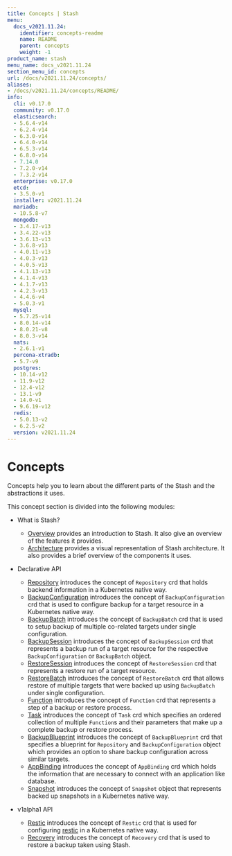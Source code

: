 ```yaml
---
title: Concepts | Stash
menu:
  docs_v2021.11.24:
    identifier: concepts-readme
    name: README
    parent: concepts
    weight: -1
product_name: stash
menu_name: docs_v2021.11.24
section_menu_id: concepts
url: /docs/v2021.11.24/concepts/
aliases:
- /docs/v2021.11.24/concepts/README/
info:
  cli: v0.17.0
  community: v0.17.0
  elasticsearch:
  - 5.6.4-v14
  - 6.2.4-v14
  - 6.3.0-v14
  - 6.4.0-v14
  - 6.5.3-v14
  - 6.8.0-v14
  - 7.14.0
  - 7.2.0-v14
  - 7.3.2-v14
  enterprise: v0.17.0
  etcd:
  - 3.5.0-v1
  installer: v2021.11.24
  mariadb:
  - 10.5.8-v7
  mongodb:
  - 3.4.17-v13
  - 3.4.22-v13
  - 3.6.13-v13
  - 3.6.8-v13
  - 4.0.11-v13
  - 4.0.3-v13
  - 4.0.5-v13
  - 4.1.13-v13
  - 4.1.4-v13
  - 4.1.7-v13
  - 4.2.3-v13
  - 4.4.6-v4
  - 5.0.3-v1
  mysql:
  - 5.7.25-v14
  - 8.0.14-v14
  - 8.0.21-v8
  - 8.0.3-v14
  nats:
  - 2.6.1-v1
  percona-xtradb:
  - 5.7-v9
  postgres:
  - 10.14-v12
  - 11.9-v12
  - 12.4-v12
  - 13.1-v9
  - 14.0-v1
  - 9.6.19-v12
  redis:
  - 5.0.13-v2
  - 6.2.5-v2
  version: v2021.11.24
---
```


# Concepts

Concepts help you to learn about the different parts of the Stash and the abstractions it uses.

This concept section is divided into the following modules:

- What is Stash?
  - [Overview](/docs/v2021.11.24/concepts/what-is-stash/overview) provides an introduction to Stash. It also give an overview of the features it provides.
  - [Architecture](/docs/v2021.11.24/concepts/what-is-stash/architecture) provides a visual representation of Stash architecture. It also provides a brief overview of the components it uses.

- Declarative API
  - [Repository](/docs/v2021.11.24/concepts/crds/repository) introduces the concept of `Repository` crd that holds backend information in a Kubernetes native way.
  - [BackupConfiguration](/docs/v2021.11.24/concepts/crds/backupconfiguration) introduces the concept of `BackupConfiguration` crd that is used to configure backup for a target resource in a Kubernetes native way.
  - [BackupBatch](/docs/v2021.11.24/concepts/crds/backupbatch) introduces the concept of `BackupBatch` crd that is used to setup backup of multiple co-related targets under single configuration.
  - [BackupSession](/docs/v2021.11.24/concepts/crds/backupsession) introduces the concept of `BackupSession` crd that represents a backup run of a target resource for the respective `BackupConfiguration` or `BackupBatch` object.
  - [RestoreSession](/docs/v2021.11.24/concepts/crds/restoresession) introduces the concept of `RestoreSession` crd that represents a restore run of a target resource.
  - [RestoreBatch](/docs/v2021.11.24/concepts/crds/restorebatch) introduces the concept of `RestoreBatch` crd that allows restore of multiple targets that were backed up using `BackupBatch` under single configuration.
  - [Function](/docs/v2021.11.24/concepts/crds/function) introduces the concept of `Function` crd that represents a step of a backup or restore process.
  - [Task](/docs/v2021.11.24/concepts/crds/task) introduces the concept of `Task` crd which specifies an ordered collection of multiple `Function`s and their parameters that make up a complete backup or restore process.
  - [BackupBlueprint](/docs/v2021.11.24/concepts/crds/backupblueprint) introduces the concept of `BackupBlueprint` crd that specifies a blueprint for `Repository` and `BackupConfiguration` object which provides an option to share backup configuration across similar targets.
  - [AppBinding](/docs/v2021.11.24/concepts/crds/appbinding) introduces the concept of `AppBinding` crd which holds the information that are necessary to connect with an application like database.
  - [Snapshot](/docs/v2021.11.24/concepts/crds/snapshot) introduces the concept of `Snapshot` object that represents backed up snapshots in a Kubernetes native way.

- v1alpha1 API
  - [Restic](/docs/v2021.11.24/concepts/crds/v1alpha1/restic) introduces the concept of `Restic` crd that is used for configuring [restic](https://restic.net) in a Kubernetes native way.
  - [Recovery](/docs/v2021.11.24/concepts/crds/v1alpha1/recovery) introduces the concept of `Recovery` crd that is used to restore a backup taken using Stash.
